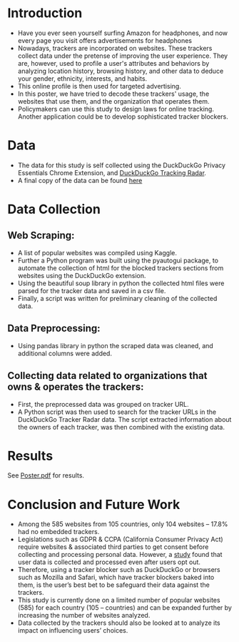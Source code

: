 ﻿# Introduction
- Have you ever seen yourself surfing Amazon for headphones, and now every page you visit offers advertisements for headphones
- Nowadays, trackers are incorporated on websites. These trackers collect data under the pretense of improving the user experience. They are, however, used to profile a user's attributes and behaviors by analyzing location history, browsing history, and other data to deduce your gender, ethnicity, interests, and habits.
- This online profile is then used for targeted advertising.
- In this poster, we have tried to decode these trackers' usage, the websites that use them, and the organization that operates them.
- Policymakers can use this study to design laws for online tracking. Another application could be to develop sophisticated tracker blockers.

# Data
- The data for this study is self collected using the DuckDuckGo Privacy Essentials Chrome Extension, and [DuckDuckGo Tracking Radar](https://github.com/duckduckgo/tracker-radar).
- A final copy of the data can be found [here](https://www.kaggle.com/datasets/kaustubhlohani/trackers-on-popular-websites-105-countries?datasetId=3260291&sortBy=dateRun&tab=profile)


# Data Collection
## Web Scraping:
- A list of popular websites was compiled using Kaggle.
- Further a Python program was built using the pyautogui package, to automate the collection of html for the blocked trackers sections from websites  using the DuckDuckGo extension.
- Using the beautiful soup library in python the collected html files were parsed for the tracker data and saved in a csv file.
- Finally, a script was written for preliminary cleaning of the collected data.
## Data Preprocessing:
- Using pandas library in python the scraped data was cleaned, and additional columns were added.
## Collecting data related to organizations that owns & operates the trackers:
- First, the preprocessed data was grouped on tracker URL. 
- A Python script was then used to search for the tracker URLs in the DuckDuckGo Tracker Radar data. The script extracted information about the owners of each tracker, was then combined with the existing data.

# Results
See [Poster.pdf](https://github.com/k-lohani/state-of-online-tracking/blob/main/Poster.pdf) for results.

# Conclusion and Future Work
- Among the 585 websites from 105 countries, only 104 websites – 17.8% had no embedded trackers.
- Legislations such as GDPR & CCPA (California Consumer Privacy Act) require websites & associated third parties to get consent before collecting and processing personal data. However, a [study](https://arxiv.org/abs/2202.00885) found that user data is collected and processed even after users opt out.
- Therefore, using a tracker blocker such as DuckDuckGo or browsers such as Mozilla and Safari, which have tracker blockers baked into them, is the user’s best bet to be safeguard their data against the trackers.
- This study is currently done on a limited number of popular websites (585) for each country (105 – countries) and can be expanded further by increasing the number of websites analyzed.
- Data collected by the trackers should also be looked at to analyze its impact on influencing users’ choices.
